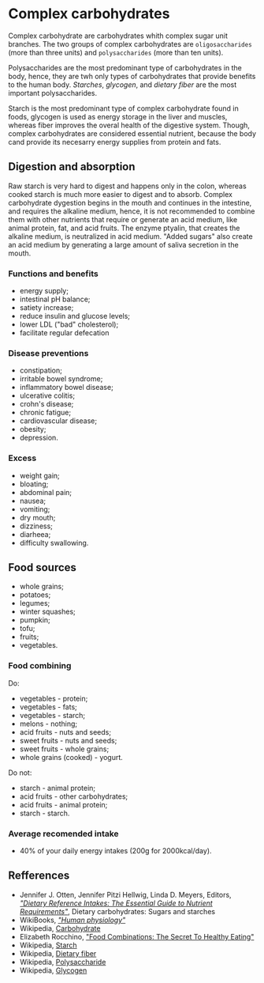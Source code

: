 # Complex carbohydrates

Complex carbohydrate are carbohydrates whith complex sugar unit branches. The two groups of complex carbohydrates are `oligosaccharides` (more than three units) and 
`polysaccharides` (more than ten units).

Polysaccharides are the most predominant type of carbohydrates in the body, hence, they are twh only types of carbohydrates that provide 
benefits to the human body. _Starches_, _glycogen_, and _dietary fiber_ are the most important polysaccharides.

Starch is the most predominant type of complex carbohydrate found in foods, glycogen is used as energy storage in the liver and muscles, whereas fiber improves the 
overal health of the digestive system. Though, complex carbohydrates are considered essential nutrient, because the body cand provide its necesarry energy supplies 
from protein and fats.

## Digestion and absorption
Raw starch is very hard to digest and happens only in the colon, whereas cooked starch is much more easier to digest and to absorb.
Complex carbohydrate dygestion begins in the mouth and continues in the intestine, and requires the alkaline medium, hence, it is not recommended to combine them with other 
nutrients that require or generate an acid medium, like animal protein, fat, and acid fruits. The enzyme ptyalin, that creates the alkaline medium, is neutralized in acid medium.
"Added sugars" also create an acid medium by generating a large amount of saliva secretion in the mouth.

### Functions and benefits
- energy supply;
- intestinal pH balance;
- satiety increase;
- reduce insulin and glucose levels;
- lower LDL ("bad" cholesterol);
- facilitate regular defecation

### Disease preventions
- constipation;
- irritable bowel syndrome;
- inflammatory bowel disease;
- ulcerative colitis;
- crohn's disease;
- chronic fatigue;
- cardiovascular disease;
- obesity;
- depression.

### Excess
- weight gain;
- bloating;
- abdominal pain;
- nausea;
- vomiting;
- dry mouth;
- dizziness;
- diarheea;
- difficulty swallowing.

## Food sources
- whole grains;
- potatoes;
- legumes;
- winter squashes;
- pumpkin;
- tofu;
- fruits;
- vegetables.

### Food combining
Do:
- vegetables - protein;
- vegetables - fats;
- vegetables - starch;
- melons - nothing;
- acid fruits - nuts and seeds;
- sweet fruits - nuts and seeds;
- sweet fruits - whole grains;
- whole grains (cooked) - yogurt.

Do not:
- starch - animal protein;
- acid fruits - other carbohydrates;
- acid fruits - animal protein;
- starch - starch.

### Average recomended intake
- 40% of your daily energy intakes (200g for 2000kcal/day).

## Refferences
- Jennifer J. Otten, Jennifer Pitzi Hellwig, Linda D. Meyers, Editors, [_"Dietary Reference Intakes: The Essential Guide to Nutrient Requirements"_](https://www.amazon.com/Dietary-Reference-Intakes-Essential-Requirements/dp/0309157420), Dietary carbohydrates: Sugars and starches
- WikiBooks, [_"Human physiology"_](https://en.wikibooks.org/wiki/Human_Physiology/Nutrition#Carbohydrates)
- Wikipedia, [Carbohydrate](https://en.wikipedia.org/wiki/Carbohydrate)
- Elizabeth Rocchino, ["Food Combinations: The Secret To Healthy Eating"](http://www.mindbodygreen.com/0-7896/food-combinations-the-secret-to-healthy-eating.html)
- Wikipedia, [Starch](https://en.wikipedia.org/wiki/Starch)
- Wikipedia, [Dietary fiber](https://en.wikipedia.org/wiki/Dietary_fiber)
- Wikipedia, [Polysaccharide](https://en.wikipedia.org/wiki/Polysaccharide)
- Wikipedia, [Glycogen](https://en.wikipedia.org/wiki/Glycogen)